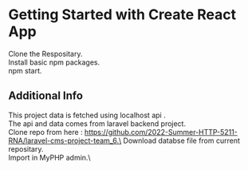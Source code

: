 # Getting Started with Create React App

Clone the Respositary.\
Install basic npm packages.\
npm start.

## Additional Info

This project data is fetched using localhost api .\
The api and data comes from laravel backend project.\
Clone repo from here : https://github.com/2022-Summer-HTTP-5211-RNA/laravel-cms-project-team_6.\
Download databse file from current repositary.\
Import in MyPHP admin.\
